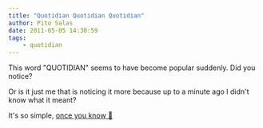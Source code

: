 ```yaml
---
title: "Quotidian Quotidian Quotidian"
author: Pito Salas
date: 2011-05-05 14:30:59
tags:
    - quotidian
---
```



This word "QUOTIDIAN" seems to have become popular suddenly. Did you notice?

Or is it just me that is noticing it more because up to a minute ago I didn't
know what it meant?

It's so simple, [once you know
🙂](<http://dictionary.reference.com/browse/quotidian>)


